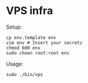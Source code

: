VPS infra
=========

Setup:

```
cp env.template env
vim env # Insert your secretz
chmod 600 env
sudo chown root:root env
```

Usage:

```
sudo ./bin/vps
```

